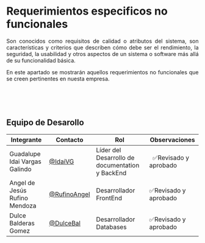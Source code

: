 # **Requerimientos especificos no funcionales**

<p align= "justify">Son conocidos como requisitos de calidad o atributos del sistema, son características y criterios que describen cómo debe ser el rendimiento, la seguridad, la usabilidad y otros aspectos de un sistema o software más allá de su funcionalidad básica.</p>

<p align= "justify">En este apartado se mostrarán aquellos requerimientos no funcionales que se creen pertinentes en nuesta empresa.</p>



<br>
<br>
<br>

## Equipo de Desarollo
| Integrante    | Contacto | Rol | Observaciones |
|----------------|--------|----------|---------------|
| Guadalupe Idai Vargas Galindo  |[@IdaiVG](https://github.com/IdaiVG)|    Líder del Desarrollo de documentation y BackEnd  |  ✅Revisado y aprobado  |
| Angel de Jesús Rufino Mendoza   |  [@RufinoAngel](https://github.com/RufinoAngel)      |Desarrollador FrontEnd|✅Revisado y aprobado |
|Dulce Balderas Gomez|[@DulceBal](https://github.com/DulceBal)|Desarrollador Databases|✅Revisado y aprobado|